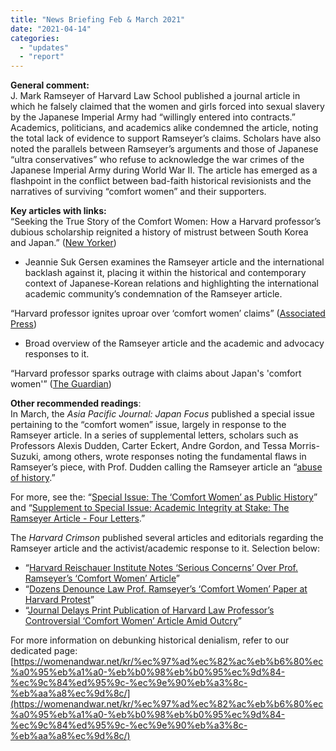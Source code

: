 ```yaml
---
title: "News Briefing Feb & March 2021"
date: "2021-04-14"
categories: 
  - "updates"
  - "report"
---
```


**General comment:**  
J. Mark Ramseyer of Harvard Law School published a journal article in which he falsely claimed that the women and girls forced into sexual slavery by the Japanese Imperial Army had “willingly entered into contracts.” Academics, politicians, and academics alike condemned the article, noting the total lack of evidence to support Ramseyer’s claims. Scholars have also noted the parallels between Ramseyer’s arguments and those of Japanese “ultra conservatives” who refuse to acknowledge the war crimes of the Japanese Imperial Army during World War II. The article has emerged as a flashpoint in the conflict between bad-faith historical revisionists and the narratives of surviving “comfort women” and their supporters.

**Key articles with links:**   
“Seeking the True Story of the Comfort Women: How a Harvard professor’s dubious scholarship reignited a history of mistrust between South Korea and Japan.” ([New Yorker](https://www.newyorker.com/culture/annals-of-inquiry/seeking-the-true-story-of-the-comfort-women-j-mark-ramseyer))

- Jeannie Suk Gersen examines the Ramseyer article and the international backlash against it, placing it within the historical and contemporary context of Japanese-Korean relations and highlighting the international academic community’s condemnation of the Ramseyer article. 

“Harvard professor ignites uproar over ‘comfort women’ claims” ([Associated Press](https://apnews.com/article/j-mark-ramseyer-harvard-paper-comfort-women-dbebb62b01045c23036089ca3415de64))

- Broad overview of the Ramseyer article and the academic and advocacy responses to it. 

“Harvard professor sparks outrage with claims about Japan's 'comfort women'” ([The Guardian](https://www.theguardian.com/world/2021/mar/08/harvard-professor-sparks-outrage-with-claims-about-japans-comfort-women))

**Other recommended readings**:  
In March, the _Asia Pacific Journal: Japan Focus_ published a special issue pertaining to the “comfort women” issue, largely in response to the Ramseyer article. In a series of supplemental letters, scholars such as Professors Alexis Dudden, Carter Eckert, Andre Gordon, and Tessa Morris-Suzuki, among others, wrote responses noting the fundamental flaws in Ramseyer’s piece, with Prof. Dudden calling the Ramseyer article an “[abuse of history](https://apjjf.org/2021/5/Dudden.html).” 

For more, see the: “[Special Issue: The ‘Comfort Women’ as Public History](https://apjjf.org/2021/5/ToC.html)” and “[Supplement to Special Issue: Academic Integrity at Stake: The Ramseyer Article - Four Letters](https://apjjf.org/2021/5/ToC2.html).”

The _Harvard Crimson_ published several articles and editorials regarding the Ramseyer article and the activist/academic response to it. Selection below: 

- “[Harvard Reischauer Institute Notes ‘Serious Concerns’ Over Prof. Ramseyer’s ‘Comfort Women’ Article](https://www.thecrimson.com/article/2021/3/22/reischauer-institute-statement/)” 
- “[Dozens Denounce Law Prof. Ramseyer’s ‘Comfort Women’ Paper at Harvard Protest](https://www.thecrimson.com/article/2021/3/8/dozens-protest-ramseyer-at-harvard/)”
- “[Journal Delays Print Publication of Harvard Law Professor’s Controversial ‘Comfort Women’ Article Amid Outcry](https://www.thecrimson.com/article/2021/2/14/comfort-women-paper-follow-up/)”

  
For more information on debunking historical denialism, refer to our dedicated page: [https://womenandwar.net/kr/%ec%97%ad%ec%82%ac%eb%b6%80%ec%a0%95%eb%a1%a0-%eb%b0%98%eb%b0%95%ec%9d%84-%ec%9c%84%ed%95%9c-%ec%9e%90%eb%a3%8c-%eb%aa%a8%ec%9d%8c/](https://womenandwar.net/kr/%ec%97%ad%ec%82%ac%eb%b6%80%ec%a0%95%eb%a1%a0-%eb%b0%98%eb%b0%95%ec%9d%84-%ec%9c%84%ed%95%9c-%ec%9e%90%eb%a3%8c-%eb%aa%a8%ec%9d%8c/)
